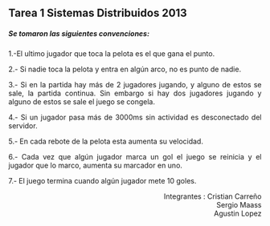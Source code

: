 <h2>Tarea 1 Sistemas Distribuidos 2013</h2>

<h5>Se tomaron las siguientes convenciones:</h5>

<p align="justify">1.-El ultimo jugador que toca la pelota es el que gana el punto.</p>
<p align="justify"> 2.- Si nadie toca la pelota y entra en algún arco, no es punto de nadie. </p>
<p align="justify"> 3.- Si en la partida hay más de 2 jugadores jugando, y alguno de estos se sale, la partida continua. Sin embargo si hay dos jugadores jugando y alguno de estos se sale el juego se congela.</p>
<p align="justify"> 4.- Si un jugador pasa más de 3000ms sin actividad es desconectado del servidor.</p>
<p align="justify"> 5.- En cada rebote de la pelota esta aumenta su velocidad.</p>
<p align="justify"> 6.- Cada vez que algún jugador marca un gol el juego se reinicia y el jugador que lo marco, aumenta su marcador en uno.</p>
<p align="justify"> 7.- El juego termina cuando algún jugador mete 10 goles.</p>


<p align="right"> Integrantes : Cristian Carreño <br>
Sergio Maass<br>
Agustin Lopez
</p>
